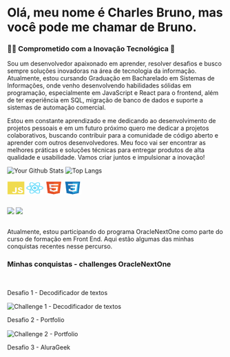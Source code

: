 <h1>Olá, meu nome é Charles Bruno, mas você pode me chamar de Bruno.</h1>

<h3>👨‍💻 Comprometido com a Inovação Tecnológica 🚀</h3>

<p>
  Sou um desenvolvedor apaixonado em aprender, resolver desafios e busco sempre soluções inovadoras na área de tecnologia da informação. Atualmente, estou cursando Graduação em Bacharelado em Sistemas de Informações, onde venho desenvolvendo habilidades sólidas em programação, especialmente em JavaScript e React para o frontend, além de ter experiência em SQL, migração de banco de dados e suporte a sistemas de automação comercial.

  Estou em constante aprendizado e me dedicando ao desenvolvimento de projetos pessoais e em um futuro próximo quero me dedicar a projetos colaborativos, buscando contribuir para a comunidade de código aberto e aprender com outros desenvolvedores. Meu foco vai ser encontrar as melhores práticas e soluções técnicas para entregar produtos de alta qualidade e usabilidade.
  Vamos criar juntos e impulsionar a inovação!
</p>

<div>
  <img height="180em" src="https://github-readme-stats.vercel.app/api?username=charlesbrcosta&show_icons=true&theme=dark&include_all_commits=true&count_private=true" alt="Your Github Stats">  
  <img height="180em" src="https://github-readme-stats.vercel.app/api/top-langs/?username=charlesbrcosta&layout=compact&theme=dark&langs_count=10&card_width=400&custom_height=300" alt="Top Langs">
</div>

<div style="display: inline_block"><br>
  <img align="center" alt="Bruno-Js" height="30" width="40" src="https://raw.githubusercontent.com/devicons/devicon/master/icons/javascript/javascript-plain.svg">
  <img align="center" alt="Bruno-React" height="30" width="40" src="https://raw.githubusercontent.com/devicons/devicon/master/icons/react/react-original.svg">
  <img align="center" alt="Bruno-HTML" height="30" width="40" src="https://raw.githubusercontent.com/devicons/devicon/master/icons/html5/html5-original.svg">
  <img align="center" alt="Bruno-CSS" height="30" width="40" src="https://raw.githubusercontent.com/devicons/devicon/master/icons/css3/css3-original.svg">
</div>
  
  ##
 
<div> 
  <a href = "mailto:charlesbrcosta@gmail.com"><img src="https://img.shields.io/badge/-Gmail-%23333?style=for-the-badge&logo=gmail&logoColor=white" target="_blank"></a>
  <a href="https://www.linkedin.com/in/charlesbrcosta" target="_blank"><img src="https://img.shields.io/badge/-LinkedIn-%230077B5?style=for-the-badge&logo=linkedin&logoColor=white" target="_blank"></a>   
</div>

##

<p>Atualmente, estou participando do programa OracleNextOne como parte do curso de formação em Front End. Aqui estão algumas das minhas conquistas recentes nesse percurso.</p>

### Minhas conquistas - challenges OracleNextOne

<div style="display: inline_block"><br>
  <p>Desafio 1 - Decodificador de textos</p>
  <img align="center" alt="Challenge 1 - Decodificador de textos" height="30" width="40" src="https://raw.githubusercontent.com/devicons/devicon/master/icons/javascript/javascript-plain.svg](https://drive.google.com/file/d/1QGrYdpBObzksOB7byiI3XXA25IpSCvLp/view?usp=drive_link)">
  <p>Desafio 2 - Portfolio</p>
  <img align="center" alt="Challenge 2 - Portfolio" height="30" width="40" src="https://raw.githubusercontent.com/devicons/devicon/master/icons/react/react-original.svg](https://drive.google.com/file/d/1z1VxrwD-Nf77vcy2RSdCeg67flPMnQBq/view?usp=drive_link)">
  <p>Desafio 3 - AluraGeek</p
  <img align="center" alt="Challenge 3 - AluraGeek" height="30" width="40" src="https://raw.githubusercontent.com/devicons/devicon/master/icons/html5/html5-original.svg](https://drive.google.com/file/d/1YbP-XyYAeGkVGrWPgHCc4kLUBxzbD9Po/view?usp=drive_link)">
</div>
